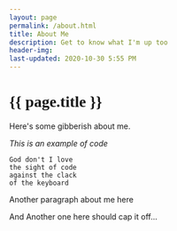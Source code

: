 ```yaml
---
layout: page
permalink: /about.html
title: About Me
description: Get to know what I'm up too
header-img: 
last-updated: 2020-10-30 5:55 PM
---
```


<h1 class="mx-auto" style="font-family:Courgette;">{{ page.title }}</h1>

Here's some gibberish about me.


*This is an example of code*

```
God don't I love 
the sight of code
against the clack
of the keyboard
```


Another paragraph about me here

And Another one here should cap it off...
